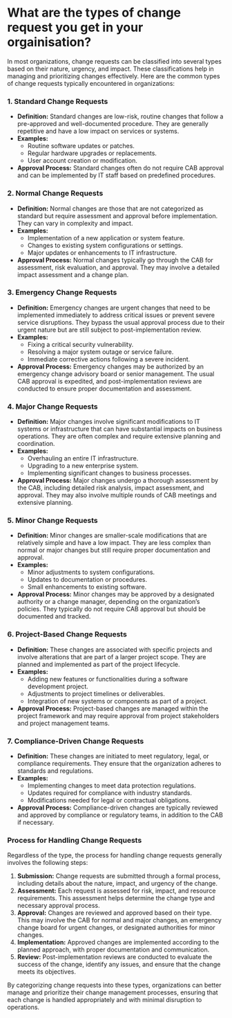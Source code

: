 # What are the types of change request you get in your orgainisation?

In most organizations, change requests can be classified into several types based on their nature, urgency, and impact. These classifications help in managing and prioritizing changes effectively. Here are the common types of change requests typically encountered in organizations:

### 1. **Standard Change Requests**
- **Definition:** Standard changes are low-risk, routine changes that follow a pre-approved and well-documented procedure. They are generally repetitive and have a low impact on services or systems.
- **Examples:**
  - Routine software updates or patches.
  - Regular hardware upgrades or replacements.
  - User account creation or modification.
- **Approval Process:** Standard changes often do not require CAB approval and can be implemented by IT staff based on predefined procedures.

### 2. **Normal Change Requests**
- **Definition:** Normal changes are those that are not categorized as standard but require assessment and approval before implementation. They can vary in complexity and impact.
- **Examples:**
  - Implementation of a new application or system feature.
  - Changes to existing system configurations or settings.
  - Major updates or enhancements to IT infrastructure.
- **Approval Process:** Normal changes typically go through the CAB for assessment, risk evaluation, and approval. They may involve a detailed impact assessment and a change plan.

### 3. **Emergency Change Requests**
- **Definition:** Emergency changes are urgent changes that need to be implemented immediately to address critical issues or prevent severe service disruptions. They bypass the usual approval process due to their urgent nature but are still subject to post-implementation review.
- **Examples:**
  - Fixing a critical security vulnerability.
  - Resolving a major system outage or service failure.
  - Immediate corrective actions following a severe incident.
- **Approval Process:** Emergency changes may be authorized by an emergency change advisory board or senior management. The usual CAB approval is expedited, and post-implementation reviews are conducted to ensure proper documentation and assessment.

### 4. **Major Change Requests**
- **Definition:** Major changes involve significant modifications to IT systems or infrastructure that can have substantial impacts on business operations. They are often complex and require extensive planning and coordination.
- **Examples:**
  - Overhauling an entire IT infrastructure.
  - Upgrading to a new enterprise system.
  - Implementing significant changes to business processes.
- **Approval Process:** Major changes undergo a thorough assessment by the CAB, including detailed risk analysis, impact assessment, and approval. They may also involve multiple rounds of CAB meetings and extensive planning.

### 5. **Minor Change Requests**
- **Definition:** Minor changes are smaller-scale modifications that are relatively simple and have a low impact. They are less complex than normal or major changes but still require proper documentation and approval.
- **Examples:**
  - Minor adjustments to system configurations.
  - Updates to documentation or procedures.
  - Small enhancements to existing software.
- **Approval Process:** Minor changes may be approved by a designated authority or a change manager, depending on the organization’s policies. They typically do not require CAB approval but should be documented and tracked.

### 6. **Project-Based Change Requests**
- **Definition:** These changes are associated with specific projects and involve alterations that are part of a larger project scope. They are planned and implemented as part of the project lifecycle.
- **Examples:**
  - Adding new features or functionalities during a software development project.
  - Adjustments to project timelines or deliverables.
  - Integration of new systems or components as part of a project.
- **Approval Process:** Project-based changes are managed within the project framework and may require approval from project stakeholders and project management teams.

### 7. **Compliance-Driven Change Requests**
- **Definition:** These changes are initiated to meet regulatory, legal, or compliance requirements. They ensure that the organization adheres to standards and regulations.
- **Examples:**
  - Implementing changes to meet data protection regulations.
  - Updates required for compliance with industry standards.
  - Modifications needed for legal or contractual obligations.
- **Approval Process:** Compliance-driven changes are typically reviewed and approved by compliance or regulatory teams, in addition to the CAB if necessary.

### **Process for Handling Change Requests**
Regardless of the type, the process for handling change requests generally involves the following steps:

1. **Submission:** Change requests are submitted through a formal process, including details about the nature, impact, and urgency of the change.
2. **Assessment:** Each request is assessed for risk, impact, and resource requirements. This assessment helps determine the change type and necessary approval process.
3. **Approval:** Changes are reviewed and approved based on their type. This may involve the CAB for normal and major changes, an emergency change board for urgent changes, or designated authorities for minor changes.
4. **Implementation:** Approved changes are implemented according to the planned approach, with proper documentation and communication.
5. **Review:** Post-implementation reviews are conducted to evaluate the success of the change, identify any issues, and ensure that the change meets its objectives.

By categorizing change requests into these types, organizations can better manage and prioritize their change management processes, ensuring that each change is handled appropriately and with minimal disruption to operations.
